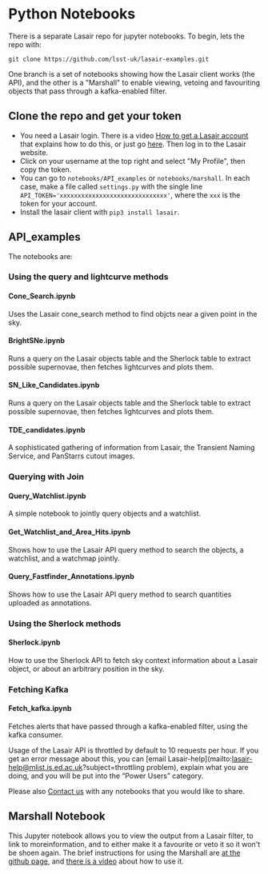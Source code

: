 # Python Notebooks

There is a separate Lasair repo for jupyter notebooks. To begin, lets the repo with:
```
git clone https://github.com/lsst-uk/lasair-examples.git
```
One branch is a set of notebooks showing how the Lasair client works (the API), and the other is a "Marshall" to enable viewing, vetoing and favouriting objects that pass through a kafka-enabled filter.

## Clone the repo and get your token
* You need a Lasair login.  There is a video [How to get a Lasair account](https://www.youtube.com/watch?v=ekjl5DpLV_Q) that explains how to do this, or just go [here]({%lasairurl%}/register). Then log in to the Lasair website.
* Click on your username at the top right and select "My Profile", then copy the token.
* You can go to `notebooks/API_examples` or `notebooks/marshall`. In each case, make a file called `settings.py` with the single line `API_TOKEN='xxxxxxxxxxxxxxxxxxxxxxxxxxxxxx'`, where the `xxx` is the token for your account.
* Install the lasair client with `pip3 install lasair`.

## API_examples

The notebooks are:
### Using the query and lightcurve methods
#### Cone_Search.ipynb
Uses the Lasair cone_search method to find objcts near a given point in the sky.

#### BrightSNe.ipynb
Runs a query on the Lasair objects table and the Sherlock table to extract possible supernovae, then fetches lightcurves and plots them.

#### SN_Like_Candidates.ipynb
Runs a query on the Lasair objects table and the Sherlock table to extract possible supernovae, then fetches lightcurves and plots them.

#### TDE_candidates.ipynb
A sophisticated gathering of information from Lasair, the Transient Naming Service, and PanStarrs cutout images.

### Querying with Join
#### Query_Watchlist.ipynb
A simple notebook to jointly query objects and a watchlist.

#### Get_Watchlist_and_Area_Hits.ipynb
Shows how to use the Lasair API query method to search the objects, a watchlist, and a watchmap jointly.

#### Query_Fastfinder_Annotations.ipynb
Shows how to use the Lasair API query method to search quantities uploaded as annotations.

### Using the Sherlock methods
#### Sherlock.ipynb
How to use the Sherlock API to fetch sky context information about a Lasair object, or about an arbitrary position in the sky.

### Fetching Kafka
#### Fetch_kafka.ipynb
Fetches alerts that have passed through a kafka-enabled filter, using the kafka consumer.

Usage of the Lasair API is throttled by default to 10 requests per hour. If you get an error message about this, you can [email Lasair-help](mailto:lasair-help@mlist.is.ed.ac.uk?subject=throttling problem), explain what you are doing, and you will be put into the “Power Users” category. 

Please also [Contact us](mailto:lasair-help@mlist.is.ed.ac.uk?subject=Notebooks) with any notebooks that you would like to share.

## Marshall Notebook

This Jupyter notebook allows you to view the output from a Lasair filter, to link to moreinformation, and to either make it a favourite or veto it so it won't be shoen again.
The brief instructions for using the Marshall are [at the github page](https://github.com/lsst-uk/lasair-examples/tree/main/notebooks/marshall), and 
[there is a video](https://youtu.be/sgH5cQk-TDU) about how to use it.
